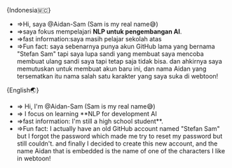 {Indonesia🇲🇨}
- =>Hi, saya @Aidan-Sam (Sam is my real name😅) 
- =>saya fokus mempelajari **NLP untuk pengembangan AI**.
- =>fast information:saya masih pelajar sekolah atas
- =>Fun fact: saya sebenarnya punya akun GitHub lama yang bernama "Stefan Sam" tapi saya lupa sandi yang membuat saya mencoba membuat ulang sandi saya tapi tetap saja tidak bisa. dan ahkirnya saya memutuskan untuk membuat akun baru ini, dan nama Aidan yang tersematkan itu nama salah satu karakter yang saya suka di webtoon! 

{English🌏}
- => Hi, I'm @Aidan-Sam (Sam is my real name😅)
- => I focus on learning **NLP for development AI
- =>fast information: I'm still a high school student**.
- =>Fun fact: I actually have an old GitHub account named "Stefan Sam" but I forgot the password which made me try to reset my password but still couldn't. and finally I decided to create this new account, and the name Aidan that is embedded is the name of one of the characters I like in webtoon!
